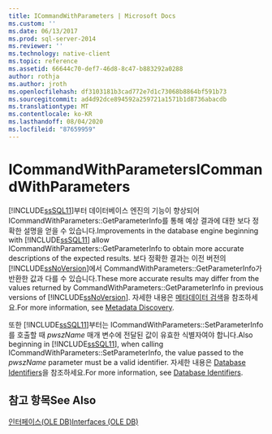 ```yaml
---
title: ICommandWithParameters | Microsoft Docs
ms.custom: ''
ms.date: 06/13/2017
ms.prod: sql-server-2014
ms.reviewer: ''
ms.technology: native-client
ms.topic: reference
ms.assetid: 66644c70-def7-46d8-8c47-b883292a0288
author: rothja
ms.author: jroth
ms.openlocfilehash: df3103181b3cad772e7d1c73068b8864bf591b73
ms.sourcegitcommit: ad4d92dce894592a259721a1571b1d8736abacdb
ms.translationtype: MT
ms.contentlocale: ko-KR
ms.lasthandoff: 08/04/2020
ms.locfileid: "87659959"
---
```

# <a name="icommandwithparameters"></a><span data-ttu-id="7830e-102">ICommandWithParameters</span><span class="sxs-lookup"><span data-stu-id="7830e-102">ICommandWithParameters</span></span>
  <span data-ttu-id="7830e-103">[!INCLUDE[ssSQL11](../../includes/sssql11-md.md)]부터 데이터베이스 엔진의 기능이 향상되어 ICommandWithParameters::GetParameterInfo를 통해 예상 결과에 대한 보다 정확한 설명을 얻을 수 있습니다.</span><span class="sxs-lookup"><span data-stu-id="7830e-103">Improvements in the database engine beginning with [!INCLUDE[ssSQL11](../../includes/sssql11-md.md)] allow ICommandWithParameters::GetParameterInfo to obtain more accurate descriptions of the expected results.</span></span> <span data-ttu-id="7830e-104">보다 정확한 결과는 이전 버전의 [!INCLUDE[ssNoVersion](../../includes/ssnoversion-md.md)]에서 CommandWithParameters::GetParameterInfo가 반환한 값과 다를 수 있습니다.</span><span class="sxs-lookup"><span data-stu-id="7830e-104">These more accurate results may differ from the values returned by CommandWithParameters::GetParameterInfo in previous versions of [!INCLUDE[ssNoVersion](../../includes/ssnoversion-md.md)].</span></span> <span data-ttu-id="7830e-105">자세한 내용은 [메타데이터 검색](../native-client/features/metadata-discovery.md)을 참조하세요.</span><span class="sxs-lookup"><span data-stu-id="7830e-105">For more information, see [Metadata Discovery](../native-client/features/metadata-discovery.md).</span></span>  
  
 <span data-ttu-id="7830e-106">또한 [!INCLUDE[ssSQL11](../../includes/sssql11-md.md)]부터는 ICommandWithParameters::SetParameterInfo를 호출할 때 *pwszName* 매개 변수에 전달된 값이 유효한 식별자여야 합니다.</span><span class="sxs-lookup"><span data-stu-id="7830e-106">Also beginning in [!INCLUDE[ssSQL11](../../includes/sssql11-md.md)], when calling ICommandWithParameters::SetParameterInfo, the value passed to the *pwszName* parameter must be a valid identifier.</span></span> <span data-ttu-id="7830e-107">자세한 내용은 [Database Identifiers](../databases/database-identifiers.md)을 참조하세요.</span><span class="sxs-lookup"><span data-stu-id="7830e-107">For more information, see [Database Identifiers](../databases/database-identifiers.md).</span></span>  
  
## <a name="see-also"></a><span data-ttu-id="7830e-108">참고 항목</span><span class="sxs-lookup"><span data-stu-id="7830e-108">See Also</span></span>  
 [<span data-ttu-id="7830e-109">인터페이스&#40;OLE DB&#41;</span><span class="sxs-lookup"><span data-stu-id="7830e-109">Interfaces &#40;OLE DB&#41;</span></span>](../../database-engine/dev-guide/interfaces-ole-db.md)  
  
  
